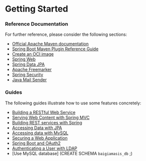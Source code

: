 # Getting Started

### Reference Documentation
For further reference, please consider the following sections:

* [Official Apache Maven documentation](https://maven.apache.org/guides/index.html)
* [Spring Boot Maven Plugin Reference Guide](https://docs.spring.io/spring-boot/docs/2.5.6/maven-plugin/reference/html/)
* [Create an OCI image](https://docs.spring.io/spring-boot/docs/2.5.6/maven-plugin/reference/html/#build-image)
* [Spring Web](https://docs.spring.io/spring-boot/docs/2.5.6/reference/htmlsingle/#web)
* [Spring Data JPA](https://docs.spring.io/spring-boot/docs/2.5.6/reference/htmlsingle/#data.sql.jpa-and-spring-data)
* [Apache Freemarker](https://docs.spring.io/spring-boot/docs/2.5.6/reference/htmlsingle/#web.servlet.spring-mvc.template-engines)
* [Spring Security](https://docs.spring.io/spring-boot/docs/2.5.6/reference/htmlsingle/#web.security)
* [Java Mail Sender](https://docs.spring.io/spring-boot/docs/2.5.6/reference/htmlsingle/#io.email)

### Guides
The following guides illustrate how to use some features concretely:

* [Building a RESTful Web Service](https://spring.io/guides/gs/rest-service/)
* [Serving Web Content with Spring MVC](https://spring.io/guides/gs/serving-web-content/)
* [Building REST services with Spring](https://spring.io/guides/tutorials/rest/)
* [Accessing Data with JPA](https://spring.io/guides/gs/accessing-data-jpa/)
* [Accessing data with MySQL](https://spring.io/guides/gs/accessing-data-mysql/)
* [Securing a Web Application](https://spring.io/guides/gs/securing-web/)
* [Spring Boot and OAuth2](https://spring.io/guides/tutorials/spring-boot-oauth2/)
* [Authenticating a User with LDAP](https://spring.io/guides/gs/authenticating-ldap/)
* [Use MySQL database] (CREATE SCHEMA `baigiamasis_db` ;)